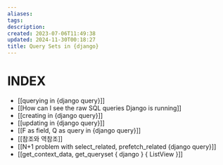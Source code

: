 ```yaml
---
aliases: 
tags: 
description:
created: 2023-07-06T11:49:38
updated: 2024-11-30T00:18:27
title: Query Sets in {django}
---
```


# INDEX

- [[querying in {django query}]]
- [[How can I see the raw SQL queries Django is running]]
- [[creating in {django query}]]
- [[updating in {django query}]]
- [[F as field, Q as query in {django query}]]
- [[참조와 역참조]]
- [[N+1 problem with select_related, prefetch_related {django query}]]
- [[get_context_data, get_queryset { django } { ListView }]]
